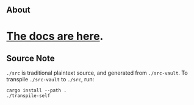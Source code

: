 ## About

# [The docs are here](https://domain-j.com/Igneous-Linearizer/uuid/9e30337c-b890-4fd9-a0bd-51a7aa6e65b0).

## Source Note

`./src` is traditional plaintext source, and generated from `./src-vault`. To transpile `./src-vault` to `./src`, run:

```
cargo install --path .
./transpile-self
```
